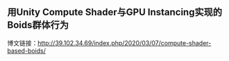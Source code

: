 ## 用Unity Compute Shader与GPU Instancing实现的Boids群体行为

博文链接：http://39.102.34.69/index.php/2020/03/07/compute-shader-based-boids/

